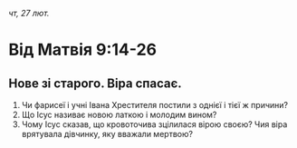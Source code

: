 
_чт, 27 лют._

# Від Матвія 9:14-26

## Нове зі старого. Віра спасає.
1. Чи фарисеї і учні Івана Хрестителя постили з однієї і тієї ж причини?
2. Що Ісус називає новою латкою і молодим вином?
3. Чому Ісус сказав, що кровоточива зцілилася вірою своєю? Чия віра врятувала дівчинку, яку вважали мертвою?
